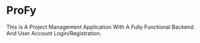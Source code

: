 # ProFy
This is A Project Management Application With A Fully Functional Backend And User Account Login/Registration.
